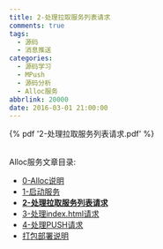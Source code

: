 ```yaml
---
title: 2-处理拉取服务列表请求
comments: true
tags:
  - 源码
  - 消息推送
categories:
  - 源码学习
  - MPush
  - 源码分析
  - Alloc服务
abbrlink: 20000
date: 2016-03-01 21:00:00
---
```



{% pdf '2-处理拉取服务列表请求.pdf' %}


<br>
 Alloc服务文章目录:

* [0-Alloc说明](../0-Alloc说明)
* [1-启动服务](../1-启动服务)
* **[2-处理拉取服务列表请求](../2-处理拉取服务列表请求)**
* [3-处理index.html请求](../3-处理index.html请求)
* [4-处理PUSH请求](../4-处理PUSH请求)
* [打包部署说明](../打包部署说明)

